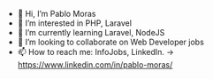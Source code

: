 - 👋 Hi, I’m Pablo Moras
- 👀 I’m interested in PHP, Laravel
- 🌱 I’m currently learning Laravel, NodeJS
- 💞️ I’m looking to collaborate on Web Developer jobs
- 📫 How to reach me: InfoJobs, LinkedIn. -> https://www.linkedin.com/in/pablo-moras/

<!---
pmhtitan/pmhtitan is a ✨ special ✨ repository because its `README.md` (this file) appears on your GitHub profile.
You can click the Preview link to take a look at your changes.
--->

